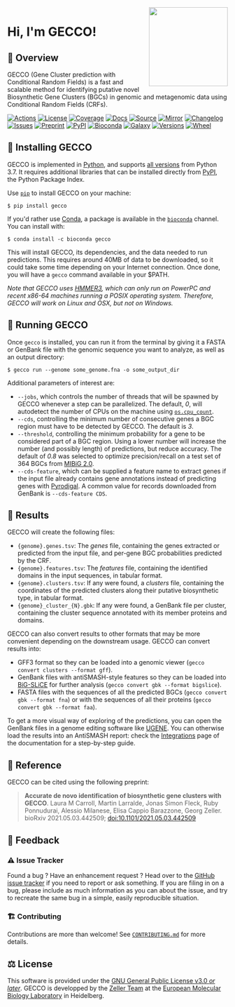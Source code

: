 <img align="right" width="180" height="180" src="https://raw.githubusercontent.com/zellerlab/GECCO/v0.6.2/static/gecco-square.png">

# Hi, I'm GECCO!

## 🦎 ️Overview

GECCO (Gene Cluster prediction with Conditional Random Fields) is a fast and
scalable method for identifying putative novel Biosynthetic Gene Clusters (BGCs)
in genomic and metagenomic data using Conditional Random Fields (CRFs).

[![Actions](https://img.shields.io/github/actions/workflow/status/zellerlab/GECCO/test.yml?branch=master&style=flat-square&maxAge=300)](https://github.com/zellerlab/GECCO/actions/workflows/test.yml)
[![License](https://img.shields.io/badge/license-GPLv3-blue.svg?style=flat-square&maxAge=2678400)](https://choosealicense.com/licenses/gpl-3.0/)
[![Coverage](https://img.shields.io/codecov/c/gh/zellerlab/GECCO?style=flat-square&maxAge=600)]( https://codecov.io/gh/zellerlab/GECCO/)
[![Docs](https://img.shields.io/badge/docs-gecco.embl.de-green.svg?maxAge=2678400&style=flat-square)](https://gecco.embl.de)
[![Source](https://img.shields.io/badge/source-GitHub-303030.svg?maxAge=2678400&style=flat-square)](https://github.com/zellerlab/GECCO/)
[![Mirror](https://img.shields.io/badge/mirror-EMBL-009f4d?style=flat-square&maxAge=2678400)](https://git.embl.de/grp-zeller/GECCO/)
[![Changelog](https://img.shields.io/badge/keep%20a-changelog-8A0707.svg?maxAge=2678400&style=flat-square)](https://github.com/zellerlab/GECCO/blob/master/CHANGELOG.md)
[![Issues](https://img.shields.io/github/issues/zellerlab/GECCO.svg?style=flat-square&maxAge=600)](https://github.com/zellerlab/GECCO/issues)
[![Preprint](https://img.shields.io/badge/preprint-bioRxiv-darkblue?style=flat-square&maxAge=2678400)](https://www.biorxiv.org/content/10.1101/2021.05.03.442509v1)
[![PyPI](https://img.shields.io/pypi/v/gecco.svg?style=flat-square&maxAge=3600)](https://pypi.python.org/pypi/gecco)
[![Bioconda](https://img.shields.io/conda/vn/bioconda/gecco?style=flat-square&maxAge=3600)](https://anaconda.org/bioconda/gecco)
[![Galaxy](https://img.shields.io/badge/Galaxy-GECCO-darkblue?style=flat-square&maxAge=3600)](https://toolshed.g2.bx.psu.edu/repository?repository_id=c29bc911b3fc5f8c)
[![Versions](https://img.shields.io/pypi/pyversions/gecco.svg?style=flat-square&maxAge=3600)](https://pypi.org/project/gecco/#files)
[![Wheel](https://img.shields.io/pypi/wheel/gecco?style=flat-square&maxAge=3600)](https://pypi.org/project/gecco/#files)


## 🔧 Installing GECCO

GECCO is implemented in [Python](https://www.python.org/), and supports [all
versions](https://endoflife.date/python) from Python 3.7. It requires
additional libraries that can be installed directly from
[PyPI](https://pypi.org), the Python Package Index.

Use [`pip`](https://pip.pypa.io/en/stable/) to install GECCO on your
machine:
```console
$ pip install gecco
```

If you'd rather use [Conda](https://conda.io), a package is available
in the [`bioconda`](https://bioconda.github.io/) channel. You can install
with:
```console
$ conda install -c bioconda gecco
```

This will install GECCO, its dependencies, and the data needed to run
predictions. This requires around 40MB of data to be downloaded, so
it could take some time depending on your Internet connection. Once done,
you will have a ``gecco`` command available in your $PATH.

*Note that GECCO uses [HMMER3](http://hmmer.org/), which can only run
on PowerPC and recent x86-64 machines running a POSIX operating system.
Therefore, GECCO will work on Linux and OSX, but not on Windows.*


## 🧬 Running GECCO

Once `gecco` is installed, you can run it from the terminal by giving it a
FASTA or GenBank file with the genomic sequence you want to analyze, as
well as an output directory:

```console
$ gecco run --genome some_genome.fna -o some_output_dir
```

Additional parameters of interest are:

- `--jobs`, which controls the number of threads that will be spawned by
  GECCO whenever a step can be parallelized. The default, *0*, will
  autodetect the number of CPUs on the machine using
  [`os.cpu_count`](https://docs.python.org/3/library/os.html#os.cpu_count).
- `--cds`, controlling the minimum number of consecutive genes a BGC region
  must have to be detected by GECCO. The default is *3*.
- `--threshold`, controlling the minimum probability for a gene to be
  considered part of a BGC region. Using a lower number will increase the
  number (and possibly length) of predictions, but reduce accuracy. The
  default of *0.8* was selected to optimize precision/recall on a test set
  of 364 BGCs from [MIBiG 2.0](https://mibig.secondarymetabolites.org/).
- `--cds-feature`, which can be supplied a feature name to extract genes
  if the input file already contains gene annotations instead of predicting
  genes with [Pyrodigal](https://pyrodigal.readthedocs.io). A common value
  for records downloaded from GenBank is `--cds-feature CDS`.

## 🔎 Results

GECCO will create the following files:

- `{genome}.genes.tsv`: The *genes* file, containing the genes extracted
  or predicted from the input file, and per-gene BGC probabilities
  predicted by the CRF.
- `{genome}.features.tsv`: The *features* file, containing the identified
  domains in the input sequences, in tabular format.
- `{genome}.clusters.tsv`: If any were found, a *clusters* file, containing
  the coordinates of the predicted clusters along their putative biosynthetic
  type, in tabular format.
- `{genome}_cluster_{N}.gbk`: If any were found, a GenBank file per cluster,
  containing the cluster sequence annotated with its member proteins and domains.

GECCO can also convert results to other formats that may be more convenient
depending on the downstream usage. GECCO can convert results into:

- GFF3 format so they can be loaded into a genomic viewer 
  (`gecco convert clusters --format gff`).
- GenBank files with antiSMASH-style features so they can be loaded into 
  [BiG-SLiCE](https://github.com/medema-group/bigslice) for further analysis
  (`gecco convert gbk --format bigslice`).
- FASTA files with the sequences of all the predicted BGCs (`gecco convert gbk --format fna`)
  or with the sequences of all their proteins (`gecco convert gbk --format faa`).

To get a more visual way of exploring of the predictions, you
can open the GenBank files in a genome editing software like [UGENE](http://ugene.net/).
You can otherwise load the results into an AntiSMASH report: check the
[Integrations](https://gecco.embl.de/integrations.html#antismash) page of the
documentation for a step-by-step guide. 


## 🔖 Reference

GECCO can be cited using the following preprint:

> **Accurate de novo identification of biosynthetic gene clusters with GECCO**.
> Laura M Carroll, Martin Larralde, Jonas Simon Fleck, Ruby Ponnudurai, Alessio Milanese, Elisa Cappio Barazzone, Georg Zeller.
> bioRxiv 2021.05.03.442509; [doi:10.1101/2021.05.03.442509](https://doi.org/10.1101/2021.05.03.442509)


## 💭 Feedback

### ⚠️ Issue Tracker

Found a bug ? Have an enhancement request ? Head over to the [GitHub issue
tracker](https://github.com/zellerlab/GECCO/issues) if you need to report
or ask something. If you are filing in on a bug, please include as much
information as you can about the issue, and try to recreate the same bug
in a simple, easily reproducible situation.

### 🏗️ Contributing

Contributions are more than welcome! See [`CONTRIBUTING.md`](https://github.com/zellerlab/GECCO/blob/master/CONTRIBUTING.md)
for more details.

## ⚖️ License

This software is provided under the [GNU General Public License v3.0 *or later*](https://choosealicense.com/licenses/gpl-3.0/). GECCO is developped by the [Zeller Team](https://www.embl.de/research/units/scb/zeller/index.html)
at the [European Molecular Biology Laboratory](https://www.embl.de/) in Heidelberg.

